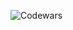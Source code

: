 ![Codewars](https://github.r2v.ch/codewars?user=jonram&name=true&top_languages=true&stroke=%23b362ff&theme=purple_dark)
